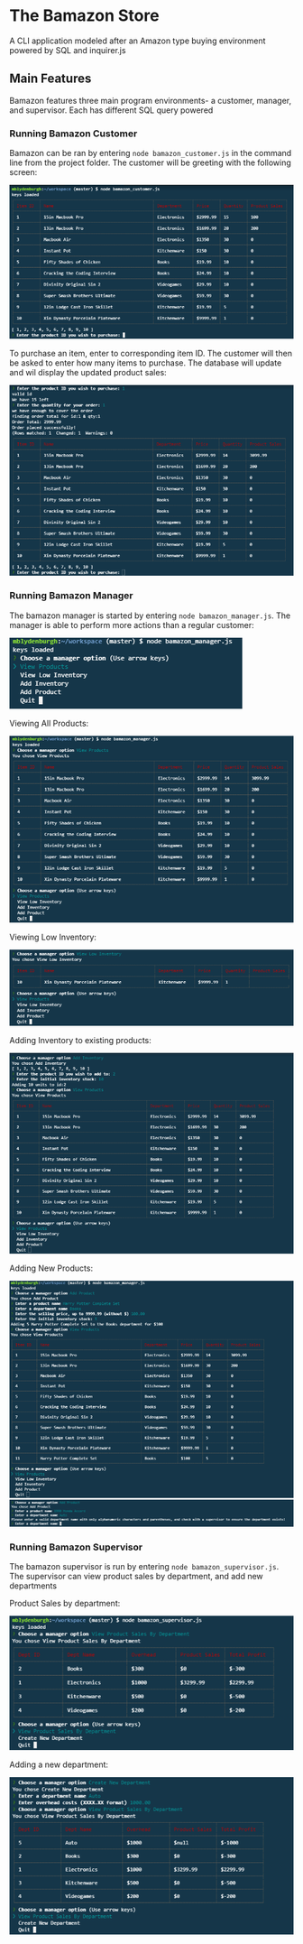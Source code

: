 # The Bamazon Store
A CLI application modeled after an Amazon type buying environment powered by SQL and inquirer.js

## Main Features
Bamazon features three main program environments- a customer, manager, and supervisor. Each has different SQL query powered

### Running Bamazon Customer
Bamazon can be ran by entering `node bamazon_customer.js` in the command line from the project folder. The customer will be greeting with the following screen:

![Customer Start](./images/customer-start.PNG)

To purchase an item, enter to corresponding item ID. The customer will then be asked to enter how many items to purchase. The database will update and wil display the updated product sales:

![Customer Purchase](./images/customer-purchase.PNG)

### Running Bamazon Manager
The bamazon manager is started by entering `node bamazon_manager.js`. The manager is able to perform more actions than a regular customer:

![Manager Start](./images/manager-start.PNG)

Viewing All Products:

![Manager View Products](./images/manager-view.PNG)

Viewing Low Inventory:

![Manager View Low Inventory](./images/manager-low.PNG)

Adding Inventory to existing products:

![Restocking Inventory](./images/manager-addstock.PNG)

Adding New Products:

![Adding New Products](./images/manager-addproduct.PNG)
![Adding Prodcut to Bad Department](./images/manager-badproduct.PNG)

### Running Bamazon Supervisor
The bamazon supervisor is run by entering `node bamazon_supervisor.js`. The supervisor can view product sales by department, and add new departments

Product Sales by department:

![Supervisor sales by department](./images/supervisor-view.PNG)

Adding a new department:

![Supervisor add new department](./images/supervisor-add.PNG)

